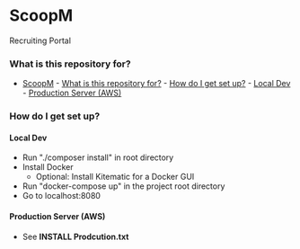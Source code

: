 # ScoopM #

Recruiting Portal

### What is this repository for? ###

- [ScoopM](#scoopm)
        - [What is this repository for?](#what-is-this-repository-for)
        - [How do I get set up?](#how-do-i-get-set-up)
            - [Local Dev](#local-dev)
            - [Production Server (AWS)](#production-server-aws)

### How do I get set up? ###

#### Local Dev ####
* Run "./composer install" in root directory
* Install Docker
    * Optional: Install Kitematic for a Docker GUI
* Run "docker-compose up" in the project root directory
* Go to localhost:8080

#### Production Server (AWS) ####
* See **INSTALL Prodcution.txt**
